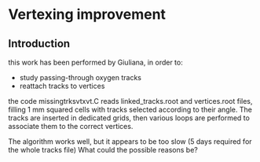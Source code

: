 # Vertexing improvement

## Introduction

this work has been performed by Giuliana, in order to:

* study passing-through oxygen tracks
* reattach tracks to vertices

the code missingtrksvtxvt.C reads linked\_tracks.root and vertices.root files, filling 1 mm squared cells with tracks selected according to their angle. The tracks are inserted in dedicated grids, then various loops are performed to associate them to the correct vertices.

The algorithm works well, but it appears to be too slow \(5 days required for the whole tracks file\) What could the possible reasons be?

